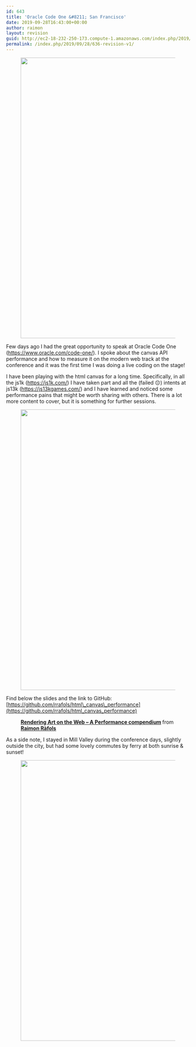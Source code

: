 ```yaml
---
id: 643
title: 'Oracle Code One &#8211; San Francisco'
date: 2019-09-28T16:43:00+00:00
author: raimon
layout: revision
guid: http://ec2-18-232-250-173.compute-1.amazonaws.com/index.php/2019/09/28/636-revision-v1/
permalink: /index.php/2019/09/28/636-revision-v1/
---
```

<figure class="wp-block-image alignwide"><img loading="lazy" width="1024" height="768" src="http://ec2-18-232-250-173.compute-1.amazonaws.com/wp-content/uploads/2019/09/IMG-4343_-1024x768.jpg" alt="" class="wp-image-640" srcset="http://blog.rafols.org/wp-content/uploads/2019/09/IMG-4343_-1024x768.jpg 1024w, http://blog.rafols.org/wp-content/uploads/2019/09/IMG-4343_-300x225.jpg 300w, http://blog.rafols.org/wp-content/uploads/2019/09/IMG-4343_-768x576.jpg 768w, http://blog.rafols.org/wp-content/uploads/2019/09/IMG-4343_-1600x1200.jpg 1600w, http://blog.rafols.org/wp-content/uploads/2019/09/IMG-4343_.jpg 2048w" sizes="(max-width: 1024px) 100vw, 1024px" /></figure> 

Few days ago I had the great opportunity to speak at Oracle Code One (<https://www.oracle.com/code-one/>). I spoke about the canvas API performance and how to measure it on the modern web track at the conference and it was the first time I was doing a live coding on the stage!

I have been playing with the html canvas for a long time. Specifically, in all the js1k (<https://js1k.com/>) I have taken part and all the (failed 😔) intents at js13k (<https://js13kgames.com/>) and I have learned and noticed some performance pains that might be worth sharing with others. There is a lot more content to cover, but it is something for further sessions.<figure class="wp-block-image">

<img loading="lazy" width="1024" height="768" src="http://ec2-18-232-250-173.compute-1.amazonaws.com/wp-content/uploads/2019/09/IMG-4500_-1024x768.jpg" alt="" class="wp-image-638" srcset="http://blog.rafols.org/wp-content/uploads/2019/09/IMG-4500_-1024x768.jpg 1024w, http://blog.rafols.org/wp-content/uploads/2019/09/IMG-4500_-300x225.jpg 300w, http://blog.rafols.org/wp-content/uploads/2019/09/IMG-4500_-768x576.jpg 768w, http://blog.rafols.org/wp-content/uploads/2019/09/IMG-4500_-1600x1200.jpg 1600w, http://blog.rafols.org/wp-content/uploads/2019/09/IMG-4500_.jpg 2048w" sizes="(max-width: 1024px) 100vw, 1024px" /> </figure> 

Find below the slides and the link to GitHub: [https://github.com/rrafols/html\_canvas\_performance](https://github.com/rrafols/html_canvas_performance)<figure class="wp-block-embed-slideshare wp-block-embed is-type-rich is-provider-slideshare wp-embed-aspect-1-1 wp-has-aspect-ratio">

<div class="wp-block-embed__wrapper">
  <div style="margin-bottom:5px">
    <strong> <a href="https://www.slideshare.net/RaimonRls/rendering-art-on-the-web-a-performance-compendium" title="Rendering Art on the Web - A Performance compendium" target="_blank">Rendering Art on the Web &#8211; A Performance compendium</a> </strong> from <strong><a href="https://www.slideshare.net/RaimonRls" target="_blank">Raimon Ràfols</a></strong>
  </div>
</div></figure> 

As a side note, I stayed in Mill Valley during the conference days, slightly outside the city, but had some lovely commutes by ferry at both sunrise & sunset!<figure class="wp-block-image">

<img loading="lazy" width="1024" height="768" src="http://ec2-18-232-250-173.compute-1.amazonaws.com/wp-content/uploads/2019/09/IMG_4566-1024x768.jpg" alt="" class="wp-image-637" srcset="http://blog.rafols.org/wp-content/uploads/2019/09/IMG_4566-1024x768.jpg 1024w, http://blog.rafols.org/wp-content/uploads/2019/09/IMG_4566-300x225.jpg 300w, http://blog.rafols.org/wp-content/uploads/2019/09/IMG_4566-768x576.jpg 768w, http://blog.rafols.org/wp-content/uploads/2019/09/IMG_4566-1600x1200.jpg 1600w, http://blog.rafols.org/wp-content/uploads/2019/09/IMG_4566.jpg 2048w" sizes="(max-width: 1024px) 100vw, 1024px" /> </figure>
